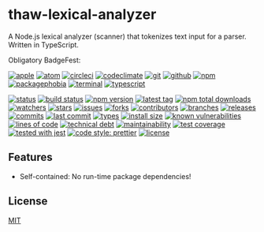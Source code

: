 # thaw-lexical-analyzer
A Node.js lexical analyzer (scanner) that tokenizes text input for a parser. Written in TypeScript.

Obligatory BadgeFest:

[![apple][apple-badge-image]][apple-url]
[![atom][atom-badge-image]][atom-url]
[![circleci][circleci-badge-image]][circleci-url]
[![codeclimate][codeclimate-badge-image]][codeclimate-url]
[![git][git-badge-image]][git-url]
[![github][github-badge-image]][github-url]
[![npm][npm-badge-image]][npm-url]
[![packagephobia][packagephobia-badge-image]][packagephobia-url]
[![terminal][terminal-badge-image]][terminal-url]
[![typescript][typescript-badge-image]][typescript-url]

[![status][status-badge-image]][status-url]
[![build status][build-status-badge-image]][build-status-url]
[![npm version][npm-version-badge-image]][npm-version-url]
[![latest tag][latest-tag-badge-image]][latest-tag-url]
[![npm total downloads][npm-total-downloads-badge-image]][npm-total-downloads-url]
[![watchers][watchers-badge-image]][watchers-url]
[![stars][stars-badge-image]][stars-url]
[![issues][issues-badge-image]][issues-url]
[![forks][forks-badge-image]][forks-url]
[![contributors][contributors-badge-image]][contributors-url]
[![branches][branches-badge-image]][branches-url]
[![releases][releases-badge-image]][releases-url]
[![commits][commits-badge-image]][commits-url]
[![last commit][last-commit-badge-image]][last-commit-url]
[![types][types-badge-image]][types-url]
[![install size][install-size-badge-image]][install-size-url]
[![known vulnerabilities][known-vulnerabilities-badge-image]][known-vulnerabilities-url]
[![lines of code][lines-of-code-badge-image]][lines-of-code-url]
[![technical debt][technical-debt-badge-image]][technical-debt-url]
[![maintainability][maintainability-badge-image]][maintainability-url]
[![test coverage][test-coverage-badge-image]][test-coverage-url]
[![tested with jest][jest-badge-image]][jest-url]
[![code style: prettier][prettier-badge-image]][prettier-url]
[![license][license-badge-image]][license-url]

## Features

- Self-contained: No run-time package dependencies!

## License
[MIT](https://choosealicense.com/licenses/mit/)

[apple-badge-image]: https://badgen.net/badge/icon/apple?icon=apple&label
[apple-url]: https://www.apple.com
[atom-badge-image]: https://badgen.net/badge/icon/atom?icon=atom&label
[atom-url]: https://atom.io
[circleci-badge-image]: https://badgen.net/badge/icon/circleci?icon=circleci&label
[circleci-url]: https://circleci.com
[codeclimate-badge-image]: https://badgen.net/badge/icon/codeclimate?icon=codeclimate&label
[codeclimate-url]: https://codeclimate.com
[git-badge-image]: https://badgen.net/badge/icon/git?icon=git&label
[git-url]: https://git-scm.com
[github-badge-image]: https://badgen.net/badge/icon/github?icon=github&label
[github-url]: https://github.com
[npm-badge-image]: https://badgen.net/badge/icon/npm?icon=npm&label
[npm-url]: https://npmjs.com
[packagephobia-badge-image]: https://badgen.net/badge/icon/packagephobia?icon=packagephobia&label
[packagephobia-url]: https://packagephobia.com/
[terminal-badge-image]: https://badgen.net/badge/icon/terminal?icon=terminal&label
[terminal-url]: https://en.wikipedia.org/wiki/History_of_Unix
[typescript-badge-image]: https://badgen.net/badge/icon/typescript?icon=typescript&label
[typescript-url]: https://www.typescriptlang.org

[status-badge-image]: https://badgen.net/github/status/tom-weatherhead/thaw-lexical-analyzer
[status-url]: https://badgen.net/github/status/tom-weatherhead/thaw-lexical-analyzer
[build-status-badge-image]: https://circleci.com/gh/tom-weatherhead/thaw-lexical-analyzer.svg?style=shield
[build-status-url]: https://circleci.com/gh/tom-weatherhead/thaw-lexical-analyzer
[npm-version-badge-image]: https://img.shields.io/npm/v/thaw-lexical-analyzer.svg
[npm-version-url]: https://www.npmjs.com/package/thaw-lexical-analyzer
[latest-tag-badge-image]: https://badgen.net/github/tag/tom-weatherhead/thaw-lexical-analyzer
[latest-tag-url]: https://github.com/tom-weatherhead/thaw-lexical-analyzer/tags
[npm-total-downloads-badge-image]: https://img.shields.io/npm/dt/thaw-lexical-analyzer.svg
[npm-total-downloads-url]: https://www.npmjs.com/package/thaw-lexical-analyzer
[watchers-badge-image]: https://badgen.net/github/watchers/tom-weatherhead/thaw-lexical-analyzer
[watchers-url]: https://github.com/tom-weatherhead/thaw-lexical-analyzer/watchers
[stars-badge-image]: https://badgen.net/github/stars/tom-weatherhead/thaw-lexical-analyzer
[stars-url]: https://github.com/tom-weatherhead/thaw-lexical-analyzer/stargazers
[issues-badge-image]: https://badgen.net/github/issues/tom-weatherhead/thaw-lexical-analyzer
[issues-url]: https://github.com/tom-weatherhead/thaw-lexical-analyzer/issues
[forks-badge-image]: https://badgen.net/github/forks/tom-weatherhead/thaw-lexical-analyzer
[forks-url]: https://github.com/tom-weatherhead/thaw-lexical-analyzer/network/members
[contributors-badge-image]: https://badgen.net/github/contributors/tom-weatherhead/thaw-lexical-analyzer
[contributors-url]: https://github.com/tom-weatherhead/thaw-lexical-analyzer/graphs/contributors
[branches-badge-image]: https://badgen.net/github/branches/tom-weatherhead/thaw-lexical-analyzer
[branches-url]: https://github.com/tom-weatherhead/thaw-lexical-analyzer/branches
[releases-badge-image]: https://badgen.net/github/releases/tom-weatherhead/thaw-lexical-analyzer
[releases-url]: https://github.com/tom-weatherhead/thaw-lexical-analyzer/releases
[commits-badge-image]: https://badgen.net/github/commits/tom-weatherhead/thaw-lexical-analyzer
[commits-url]: https://github.com/tom-weatherhead/thaw-lexical-analyzer/commits/master
[last-commit-badge-image]: https://badgen.net/github/last-commit/tom-weatherhead/thaw-lexical-analyzer
[last-commit-url]: https://github.com/tom-weatherhead/thaw-lexical-analyzer
[types-badge-image]: https://badgen.net/npm/types/thaw-lexical-analyzer
[types-url]: https://badgen.net/npm/types/thaw-lexical-analyzer
[install-size-badge-image]: https://badgen.net/packagephobia/install/thaw-lexical-analyzer
[install-size-url]: https://badgen.net/packagephobia/install/thaw-lexical-analyzer
[known-vulnerabilities-badge-image]: https://snyk.io/test/github/tom-weatherhead/thaw-lexical-analyzer/badge.svg?targetFile=package.json&package-lock.json
[known-vulnerabilities-url]: https://snyk.io/test/github/tom-weatherhead/thaw-lexical-analyzer?targetFile=package.json&package-lock.json
[lines-of-code-badge-image]: https://badgen.net/codeclimate/loc/tom-weatherhead/thaw-lexical-analyzer
[lines-of-code-url]: https://badgen.net/codeclimate/loc/tom-weatherhead/thaw-lexical-analyzer
[technical-debt-badge-image]: https://badgen.net/codeclimate/tech-debt/tom-weatherhead/thaw-lexical-analyzer
[technical-debt-url]: https://badgen.net/codeclimate/tech-debt/tom-weatherhead/thaw-lexical-analyzer
[maintainability-badge-image]: https://api.codeclimate.com/v1/badges/f0820146b165945ee5db/maintainability
[maintainability-url]: https://codeclimate.com/github/tom-weatherhead/thaw-lexical-analyzer/maintainability
[test-coverage-badge-image]: https://api.codeclimate.com/v1/badges/f0820146b165945ee5db/test_coverage
[test-coverage-url]: https://codeclimate.com/github/tom-weatherhead/thaw-lexical-analyzer/test_coverage
[jest-badge-image]: https://img.shields.io/badge/tested_with-jest-99424f.svg
[jest-url]: https://github.com/facebook/jest
[prettier-badge-image]: https://img.shields.io/badge/code_style-prettier-ff69b4.svg?style=flat-square
[prettier-url]: https://github.com/prettier/prettier
[license-badge-image]: https://img.shields.io/github/license/mashape/apistatus.svg
[license-url]: https://github.com/tom-weatherhead/thaw-lexical-analyzer/blob/master/LICENSE
